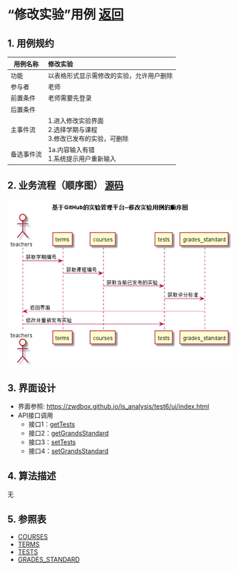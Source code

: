 ﻿<!-- markdownlint-disable MD033-->
<!-- 禁止MD033类型的警告 https://www.npmjs.com/package/markdownlint -->

# “修改实验”用例 [返回](../README.md)
## 1. 用例规约

|用例名称|修改实验|
|-------|:-------------|
|功能|以表格形式显示需修改的实验，允许用户删除|
|参与者|老师|
|前置条件|老师需要先登录|
|后置条件| |
|主事件流| 1.进入修改实验界面<br>2.选择学期与课程<br>3.修改已发布的实验，可删除|
|备选事件流| 1a.内容输入有错<br>1.系统提示用户重新输入|

## 2. 业务流程（顺序图） [源码](../src/修改实验.puml)
![修改实验](../修改实验.png) 

## 3. 界面设计
- 界面参照: https://zwdbox.github.io/is_analysis/test6/ui/index.html
- API接口调用
    - 接口1：[getTests](../impl/getTests.md) 
    - 接口2：[getGrandsStandard](../impl/getGrandsStandard.md) 
    - 接口3：[setTests](../impl/setTests.md) 
    - 接口4：[setGrandsStandard](../impl/setGrandsStandard.md) 

## 4. 算法描述
无
    
## 5. 参照表

- [COURSES](../数据库设计.md/#COURSES)
- [TERMS](../数据库设计.md/#TERMS)
- [TESTS](../数据库设计.md/#TESTS)
- [GRADES_STANDARD](../数据库设计.md/#GRADES_STANDARD)


